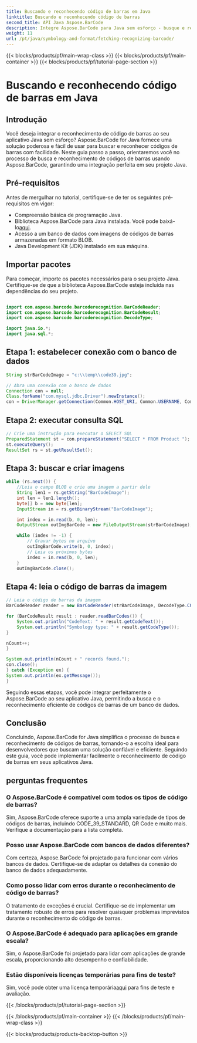 ```yaml
---
title: Buscando e reconhecendo código de barras em Java
linktitle: Buscando e reconhecendo código de barras
second_title: API Java Aspose.BarCode
description: Integre Aspose.BarCode para Java sem esforço - busque e reconheça códigos de barras de um banco de dados. Baixe agora para uma experiência perfeita de integração de código de barras.
weight: 11
url: /pt/java/symbology-and-format/fetching-recognizing-barcode/
---
```


{{< blocks/products/pf/main-wrap-class >}}
{{< blocks/products/pf/main-container >}}
{{< blocks/products/pf/tutorial-page-section >}}

# Buscando e reconhecendo código de barras em Java


## Introdução

Você deseja integrar o reconhecimento de código de barras ao seu aplicativo Java sem esforço? Aspose.BarCode for Java fornece uma solução poderosa e fácil de usar para buscar e reconhecer códigos de barras com facilidade. Neste guia passo a passo, orientaremos você no processo de busca e reconhecimento de códigos de barras usando Aspose.BarCode, garantindo uma integração perfeita em seu projeto Java.

## Pré-requisitos

Antes de mergulhar no tutorial, certifique-se de ter os seguintes pré-requisitos em vigor:

- Compreensão básica de programação Java.
-  Biblioteca Aspose.BarCode para Java instalada. Você pode baixá-lo[aqui](https://releases.aspose.com/barcode/java/).
- Acesso a um banco de dados com imagens de códigos de barras armazenadas em formato BLOB.
- Java Development Kit (JDK) instalado em sua máquina.

## Importar pacotes

Para começar, importe os pacotes necessários para o seu projeto Java. Certifique-se de que a biblioteca Aspose.BarCode esteja incluída nas dependências do seu projeto.

```java

import com.aspose.barcode.barcoderecognition.BarCodeReader;
import com.aspose.barcode.barcoderecognition.BarCodeResult;
import com.aspose.barcode.barcoderecognition.DecodeType;

import java.io.*;
import java.sql.*;
```

## Etapa 1: estabelecer conexão com o banco de dados

```java
String strBarCodeImage = "c:\\temp\\code39.jpg";

// Abra uma conexão com o banco de dados
Connection con = null;
Class.forName("com.mysql.jdbc.Driver").newInstance();
con = DriverManager.getConnection(Common.HOST_URI, Common.USERNAME, Common.PASSWORD);
```

## Etapa 2: executar consulta SQL

```java
// Crie uma instrução para executar o SELECT SQL
PreparedStatement st = con.prepareStatement("SELECT * FROM Product ");
st.executeQuery();
ResultSet rs = st.getResultSet();
```

## Etapa 3: buscar e criar imagens

```java
while (rs.next()) {
    //Leia o campo BLOB e crie uma imagem a partir dele
    String len1 = rs.getString("BarCodeImage");
    int len = len1.length();
    byte[] b = new byte[len];
    InputStream in = rs.getBinaryStream("BarCodeImage");

    int index = in.read(b, 0, len);
    OutputStream outImgBarCode = new FileOutputStream(strBarCodeImage);

    while (index != -1) {
        // Gravar bytes no arquivo
        outImgBarCode.write(b, 0, index);
        // Leia os próximos bytes
        index = in.read(b, 0, len);
    }
    outImgBarCode.close();
```

## Etapa 4: leia o código de barras da imagem

```java
// Leia o código de barras da imagem
BarCodeReader reader = new BarCodeReader(strBarCodeImage, DecodeType.CODE_39_STANDARD);

for (BarCodeResult result : reader.readBarCodes()) {
    System.out.println("CodeText: " + result.getCodeText());
    System.out.println("Symbology type: " + result.getCodeType());
}

nCount++;
}

System.out.println(nCount + " records found.");
con.close();
} catch (Exception ex) {
System.out.println(ex.getMessage());
}
```

Seguindo essas etapas, você pode integrar perfeitamente o Aspose.BarCode ao seu aplicativo Java, permitindo a busca e o reconhecimento eficiente de códigos de barras de um banco de dados.

## Conclusão

Concluindo, Aspose.BarCode for Java simplifica o processo de busca e reconhecimento de códigos de barras, tornando-o a escolha ideal para desenvolvedores que buscam uma solução confiável e eficiente. Seguindo este guia, você pode implementar facilmente o reconhecimento de código de barras em seus aplicativos Java.

## perguntas frequentes

### O Aspose.BarCode é compatível com todos os tipos de código de barras?
Sim, Aspose.BarCode oferece suporte a uma ampla variedade de tipos de códigos de barras, incluindo CODE_39_STANDARD, QR Code e muito mais. Verifique a documentação para a lista completa.

### Posso usar Aspose.BarCode com bancos de dados diferentes?
Com certeza, Aspose.BarCode foi projetado para funcionar com vários bancos de dados. Certifique-se de adaptar os detalhes da conexão do banco de dados adequadamente.

### Como posso lidar com erros durante o reconhecimento de código de barras?
O tratamento de exceções é crucial. Certifique-se de implementar um tratamento robusto de erros para resolver quaisquer problemas imprevistos durante o reconhecimento do código de barras.

### O Aspose.BarCode é adequado para aplicações em grande escala?
Sim, o Aspose.BarCode foi projetado para lidar com aplicações de grande escala, proporcionando alto desempenho e confiabilidade.

### Estão disponíveis licenças temporárias para fins de teste?
 Sim, você pode obter uma licença temporária[aqui](https://purchase.aspose.com/temporary-license/) para fins de teste e avaliação.

{{< /blocks/products/pf/tutorial-page-section >}}

{{< /blocks/products/pf/main-container >}}
{{< /blocks/products/pf/main-wrap-class >}}

{{< blocks/products/products-backtop-button >}}
